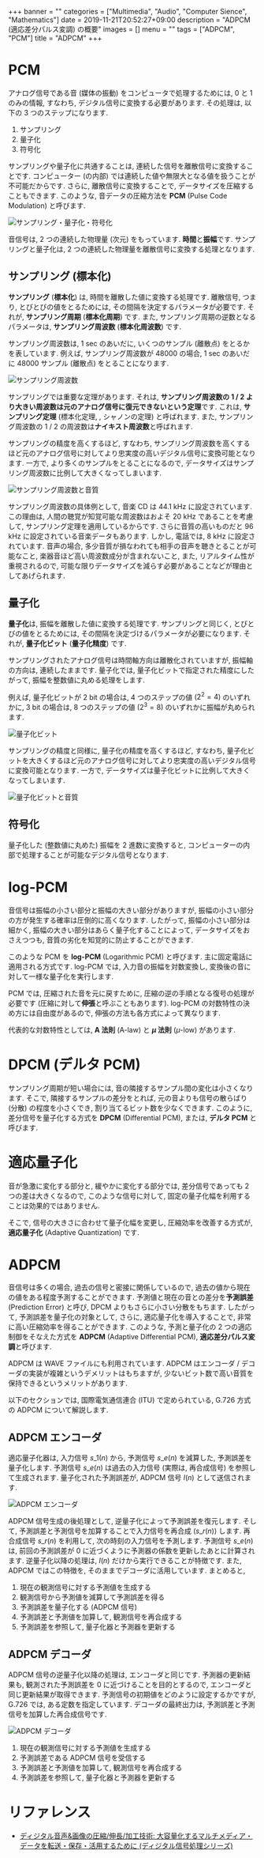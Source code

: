 +++
banner = ""
categories = ["Multimedia", "Audio", "Computer Sience", "Mathematics"]
date = 2019-11-21T20:52:27+09:00
description = "ADPCM (適応差分パルス変調) の概要"
images = []
menu = ""
tags = ["ADPCM", "PCM"]
title = "ADPCM"
+++

# PCM

アナログ信号である音 (媒体の振動) をコンピュータで処理するためには, 0 と 1 のみの情報, すなわち, デジタル信号に変換する必要があります. その処理は, 以下の 3 つのステップになります.

1. サンプリング
1. 量子化
1. 符号化

サンプリングや量子化に共通することは, 連続した信号を離散信号に変換することです. コンピューター (の内部) では連続した値や無限大となる値を扱うことが不可能だからです. さらに, 離散信号に変換することで, データサイズを圧縮することもできます. このような, 音データの圧縮方法を **PCM** (Pulse Code Modulation) と呼びます.

![サンプリング・量子化・符号化](https://user-images.githubusercontent.com/4006693/69397180-9782b500-0d28-11ea-96da-567c51fac38a.gif)

音信号は, 2 つの連続した物理量 (次元) をもっています. **時間**と**振幅**です. サンプリングと量子化は, 2 つの連続した物理量を離散信号に変換する処理となります.

## サンプリング (標本化)

**サンプリング** (**標本化**) は, 時間を離散した値に変換する処理です. 離散信号, つまり, とびとびの値をとるためには, その間隔を決定するパラメータが必要です. それが, **サンプリング周期** (**標本化周期**) です. また, サンプリング周期の逆数となるパラメータは, **サンプリング周波数** (**標本化周波数**) です.

サンプリング周波数は, 1 sec のあいだに, いくつのサンプル (離散点) をとるかを表しています. 例えば, サンプリング周波数が 48000 の場合, 1 sec のあいだに 48000 サンプル (離散点) をとることになります.

![サンプリング周波数](https://user-images.githubusercontent.com/4006693/69397201-ab2e1b80-0d28-11ea-9d2f-a2da19e0ce56.png)

サンプリングでは重要な定理があります. それは, **サンプリング周波数の 1 / 2 より大きい周波数は元のアナログ信号に復元できないという定理**です. これは, **サンプリング定理** (標本化定理, , シャノンの定理) と呼ばれます. また, サンプリング周波数の 1 / 2 の周波数は**ナイキスト周波数**と呼ばれます.

サンプリングの精度を高くするほど, すなわち, サンプリング周波数を高くするほど元のアナログ信号に対してより忠実度の高いデジタル信号に変換可能となります. 一方で, より多くのサンプルをとることになるので, データサイズはサンプリング周波数に比例して大きくなってしまいます.

![サンプリング周波数と音質](https://user-images.githubusercontent.com/4006693/69397217-b97c3780-0d28-11ea-83ad-45a9355adf0b.png)

サンプリング周波数の具体例として, 音楽 CD は 44.1 kHz に設定されています. この理由は, 人間の聴覚が知覚可能な周波数はおよそ 20 kHz であることを考慮して, サンプリング定理を適用しているからです. さらに音質の高いものだと 96 kHz に設定されている音楽データもあります. しかし, 電話では, 8 kHz に設定されています. 音声の場合, 多少音質が損なわれても相手の音声を聴きとることが可能なこと, 楽器音ほど高い周波数成分が含まれないこと, また, リアルタイム性が重視されるので, 可能な限りデータサイズを減らす必要があることなどが理由としてあげられます.

## 量子化

**量子化**は, 振幅を離散した値に変換する処理です. サンプリングと同じく, とびとびの値をとるためには, その間隔を決定づけるパラメータが必要になります. それが, **量子化ビット** (**量子化精度**) です.

サンプリングされたアナログ信号は時間軸方向は離散化されていますが, 振幅軸の方向は, 連続したままです. 量子化では, 量子化ビットで指定された精度にしたがって, 振幅を整数値に丸める処理をします.

例えば, 量子化ビットが 2 bit の場合は, 4 つのステップの値 ($2^{2}=4$) のいずれかに, 3 bit の場合は, 8 つのステップの値 ($2^{3}=8$) のいずれかに振幅が丸められます.

![量子化ビット](https://user-images.githubusercontent.com/4006693/69397240-d31d7f00-0d28-11ea-8292-013be30cb8aa.png)

サンプリングの精度と同様に, 量子化の精度を高くするほど, すなわち, 量子化ビットを大きくするほど元のアナログ信号に対してより忠実度の高いデジタル信号に変換可能となります. 一方で, データサイズは量子化ビットに比例して大きくなってしまいます.

![量子化ビットと音質](https://user-images.githubusercontent.com/4006693/69397261-e3cdf500-0d28-11ea-8732-9c7344fb6004.png)

## 符号化

量子化した (整数値に丸めた) 振幅を 2 進数に変換すると, コンピューターの内部で処理することが可能なデジタル信号となります.

# log-PCM

音信号は振幅の小さい部分と振幅の大きい部分がありますが, 振幅の小さい部分の方が発生する確率は圧倒的に高くなります. したがって, 振幅の小さい部分は細かく, 振幅の大きい部分はあらく量子化することによって, データサイズをおさえつつも, 音質の劣化を知覚的に防止することができます.

このような PCM を **log-PCM** (Logarithmic PCM) と呼びます. 主に固定電話に適用される方式です. log-PCM では, 入力音の振幅を対数変換し, 変換後の音に対して一様な量子化を実行します.

PCM では, 圧縮された音を元に戻すために, 圧縮の逆の手順となる復号の処理が必要です (圧縮に対して**伸張**と呼ぶこともあります). log-PCM の対数特性の決め方には自由度があるので, 伸張の方法も各方式によって異なります.

代表的な対数特性としては, **A 法則** (A-law) と **$\mu$ 法則** ($\mu$-low) があります.

# DPCM (デルタ PCM)

サンプリング周期が短い場合には, 音の隣接するサンプル間の変化は小さくなります. そこで, 隣接するサンプルの差分をとれば, 元の音よりも信号の散らばり (分散) の程度を小さくでき, 割り当てるビット数を少なくできます. このように, 差分信号を量子化する方式を **DPCM** (Differential PCM), または, **デルタ PCM** と呼びます.

# 適応量子化

音が急激に変化する部分と, 緩やかに変化する部分では, 差分信号であっても 2 つの差は大きくなるので, このような信号に対して, 固定の量子化幅を利用することは効果的ではありません.

そこで, 信号の大きさに合わせて量子化幅を変更し, 圧縮効率を改善する方式が, **適応量子化** (Adaptive Quantization) です.

# ADPCM

音信号は多くの場合, 過去の信号と密接に関係しているので, 過去の値から現在の値をある程度予測することができます. 予測値と現在の音との差分を**予測誤差** (Prediction Error) と呼び, DPCM よりもさらに小さい分散をもちます. したがって, 予測誤差を量子化の対象として, さらに, 適応量子化を導入することで, 非常に高い圧縮効率を得ることができます. このような, 予測と量子化の 2 つの適応制御をそなえた方式を **ADPCM** (Adaptive Differential PCM), **適応差分パルス変調**と呼びます.

ADPCM は WAVE ファイルにも利用されています. ADPCM はエンコーダ / デコーダの実装が複雑というデメリットはもちますが, 少ないビット数で高い音質を保持できるというメリットがあります.

以下のセクションでは, 国際電気通信連合 (ITU) で定められている, G.726 方式の ADPCM について解説します.

## ADPCM エンコーダ

適応量子化器は, 入力信号 $s\_{1}(n)$ から, 予測信号 $s\_{e}(n)$ を減算した, 予測誤差を量子化します. 予測信号 $s\_{e}(n)$ は過去の入力信号 (実際は, 再合成信号) を参照して生成されます. 量子化された予測誤差が, ADPCM 信号 $I(n)$ として送信されます.

![ADPCM エンコーダ](https://user-images.githubusercontent.com/4006693/69674052-0b351100-10df-11ea-9ba7-b6e68b03d6a0.png)

ADPCM 信号生成の後処理として, 逆量子化によって予測誤差を復元します. そして, 予測誤差と予測信号を加算することで入力信号を再合成 ($s\_{r}(n)$) します. 再合成信号 $s\_{r}(n)$ を利用して, 次の時刻の入力信号を予測します. 予測信号 $s\_{e}(n)$ は, 前回の予測誤差が 0 に近づくように予測器の係数を更新したあとに計算されます. 逆量子化以降の処理は, $I(n)$ だけから実行できることが特徴です. また, ADPCM ではこの特徴を, そのままでデコーダに活用しています. まとめると,

1. 現在の観測信号に対する予測値を生成する
1. 観測信号から予測値を減算して予測誤差を得る
1. 予測誤差を量子化する (ADPCM 信号)
1. 予測誤差と予測値を加算して, 観測信号を再合成する
1. 予測誤差を参照して, 量子化器と予測器を更新する

## ADPCM デコーダ

ADPCM 信号の逆量子化以降の処理は, エンコーダと同じです. 予測器の更新結果も, 観測された予測誤差を 0 に近づけることを目的とするので, エンコーダと同じ更新結果が取得できます. 予測信号の初期値をどのように設定するかですが, G.726 では, ある定数を指定しています. デコーダの最終出力は, 予測誤差と予測信号を加算した再合成信号です.

![ADPCM デコーダ](https://user-images.githubusercontent.com/4006693/69674125-2a33a300-10df-11ea-8db1-84d6c1f261d7.png)

1. 現在の観測信号に対する予測値を生成する
1. 予測誤差である ADPCM 信号を受信する
1. 予測誤差と予測値を加算して, 観測信号を再合成する
1. 予測誤差を参照して, 量子化器と予測器を更新する

# リファレンス

- [ディジタル音声&画像の圧縮/伸長/加工技術: 大容量化するマルチメディア・データを転送・保存・活用するために (ディジタル信号処理シリーズ)](https://www.amazon.co.jp/%E3%83%87%E3%82%A3%E3%82%B8%E3%82%BF%E3%83%AB%E9%9F%B3%E5%A3%B0-%E7%94%BB%E5%83%8F%E3%81%AE%E5%9C%A7%E7%B8%AE-%E5%8A%A0%E5%B7%A5%E6%8A%80%E8%A1%93-%E5%A4%A7%E5%AE%B9%E9%87%8F%E5%8C%96%E3%81%99%E3%82%8B%E3%83%9E%E3%83%AB%E3%83%81%E3%83%A1%E3%83%87%E3%82%A3%E3%82%A2%E3%83%BB%E3%83%87%E3%83%BC%E3%82%BF%E3%82%92%E8%BB%A2%E9%80%81%E3%83%BB%E4%BF%9D%E5%AD%98%E3%83%BB%E6%B4%BB%E7%94%A8%E3%81%99%E3%82%8B%E3%81%9F%E3%82%81%E3%81%AB-%E3%83%87%E3%82%A3%E3%82%B8%E3%82%BF%E3%83%AB%E4%BF%A1%E5%8F%B7%E5%87%A6%E7%90%86%E3%82%B7%E3%83%AA%E3%83%BC%E3%82%BA/dp/4789831450)
